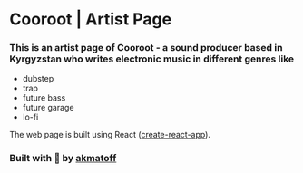 # Cooroot | Artist Page

### This is an artist page of Cooroot - a sound producer based in Kyrgyzstan who writes electronic music in different genres like

- dubstep
- trap
- future bass
- future garage
- lo-fi

The web page is built using React ([create-react-app](https://create-react-app.dev)).

### Built with 💖 by [akmatoff](https://akmatoff.github.io)
